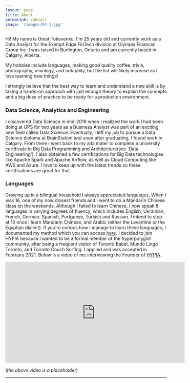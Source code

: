 ```yaml
---
layout: page
title: About
permalink: /about/
image: '/images/04-1.jpg'
---
```


Hi! My name is Orest Tokovenko. I'm 25 years old and currently work as a Data Analyst for the Exempt Edge FinTech division at Olympia Financial Group Inc. I was raised in Burlington, Ontario and am currently based in Calgary, Alberta.

My hobbies include languages, making good quality coffee, trivia, photography, mixology, and notaphily, but the list will likely increase as I love learning new things!

I strongly believe that the best way to learn and understand a new skill is by taking a hands-on approach with just enough theory to explain the concepts and a big dose of practice to be ready for a production environment.

### Data Science, Analytics and Engineering

I discovered Data Science in mid-2019 when I realized the work I had been doing at UPS for two years as a Business Analyst was part of an exciting new field called Data Science. Eventually, I left my job to pursue a Data Science diploma at BrainStation and soon after graduating, I found work in Calgary. From there I went back to my alta mater to complete a university certificate in Big Data Programming and Architecture(see 'Data Engineering'). I also obtained a few certifications for Big Data technologies like Apache Spark and Apache Airflow, as well as Cloud Computing like AWS and Azure. I love to keep up with the latest trends so these certifications are great for that.

### Languages

Growing up in a bilingual household I always appreciated languages. When I was 16, one of my now closest friends and I went to do a Mandarin Chinese class on the weekends. Although I failed to learn Chinese, I now speak 8 languages in varying degrees of fluency, which includes English, Ukrainian, French, German, Spanish, Portguese, Turkish and Russian. I intend to stop at 10 once I learn Mandarin Chinese, and Arabic (either the Levantine or the Egyptian dialect). If you're curious how I manage to learn these languages, I documented my method which you can access [here](https://github.com/oresttokovenko/Guide-How-I-Learn-Languages). I decided to join HYPIA because I wanted to be a formal member of the hyperpolyglot community, after being a frequent visitor of Toronto Babel, Mundo Lingo Toronto, and Toronto Couch Surfing. I applied and was accepted in February 2021. Below is a video of me interviewing the Founder of [HYPIA](https://www.polyglotassociation.org).

<p><iframe width="560" height="315" src="https://www.youtube.com/embed/C1Tp6dTMfkY" title="YouTube video player" frameborder="0" allow="accelerometer; autoplay; clipboard-write; encrypted-media; gyroscope; picture-in-picture" allowfullscreen></iframe></p>

(_the above video is a placeholder_) 


***